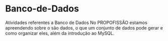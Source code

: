 # Banco-de-Dados
Atividades referentes a Banco de Dados
No PROPOFISSÂO estamos apreendendo sobre o são dados, o que um conjunto de dados pode gerar e como organizar eles, além da introdução ao MySQL.
